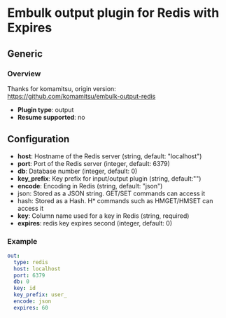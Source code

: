 # Embulk output plugin for Redis with Expires

## Generic

### Overview

Thanks for komamitsu, origin version: https://github.com/komamitsu/embulk-output-redis

* **Plugin type**: output
* **Resume supported**: no

## Configuration

- **host**: Hostname of the Redis server (string, default: "localhost")
- **port**: Port of the Redis server (integer, default: 6379)
- **db**: Database number (integer, default: 0)
- **key_prefix**: Key prefix for input/output plugin (string, default:"")
- **encode**: Encoding in Redis (string, default: "json")
 - json: Stored as a JSON string. GET/SET commands can access it
 - hash: Stored as a Hash. H* commands such as HMGET/HMSET can access it
- **key**: Column name used for a key in Redis (string, required)
- **expires**: redis key expires second (integer, default: 0)

### Example

```yaml
out:
  type: redis
  host: localhost
  port: 6379
  db: 0
  key: id
  key_prefix: user_
  encode: json
  expires: 60
```


